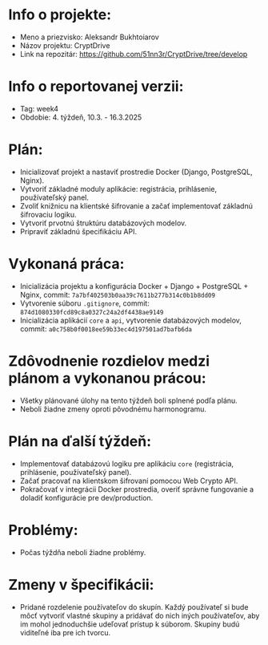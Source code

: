 # Info o projekte: 
- Meno a priezvisko: Aleksandr Bukhtoiarov
- Názov projektu: CryptDrive
- Link na repozitár: https://github.com/51nn3r/CryptDrive/tree/develop

# Info o reportovanej verzii:  
- Tag: week4                        
- Obdobie: 4. týždeň, 10.3. - 16.3.2025 

# Plán:
- Inicializovať projekt a nastaviť prostredie Docker (Django, PostgreSQL, Nginx).
- Vytvoriť základné moduly aplikácie: registrácia, prihlásenie, používateľský panel.
- Zvoliť knižnicu na klientské šifrovanie a začať implementovať základnú šifrovaciu logiku.
- Vytvoriť prvotnú štruktúru databázových modelov.
- Pripraviť základnú špecifikáciu API.

# Vykonaná práca:
- Inicializácia projektu a konfigurácia Docker + Django + PostgreSQL + Nginx, commit: `7a7bf402503b0aa39c7611b277b314c0b1b8dd09`
- Vytvorenie súboru `.gitignore`, commit: `874d1080330fcd89c8a0327c24a2df4438ae9149`
- Inicializácia aplikácií `core` a `api`, vytvorenie databázových modelov, commit: `a0c758b0f0018ee59b33ec4d197501ad7bafb6da`

# Zdôvodnenie rozdielov medzi plánom a vykonanou prácou:
- Všetky plánované úlohy na tento týždeň boli splnené podľa plánu.
- Neboli žiadne zmeny oproti pôvodnému harmonogramu.

# Plán na ďalší týždeň:
- Implementovať databázovú logiku pre aplikáciu `core` (registrácia, prihlásenie, používateľský panel).
- Začať pracovať na klientskom šifrovaní pomocou Web Crypto API.
- Pokračovať v integrácii Docker prostredia, overiť správne fungovanie a doladiť konfigurácie pre dev/production.

# Problémy:
- Počas týždňa neboli žiadne problémy.

# Zmeny v špecifikácii:
- Pridané rozdelenie používateľov do skupín. Každý používateľ si bude môcť vytvoriť vlastné skupiny a pridávať do nich iných používateľov, aby im mohol jednoduchšie udeľovať prístup k súborom. Skupiny budú viditeľné iba pre ich tvorcu.
